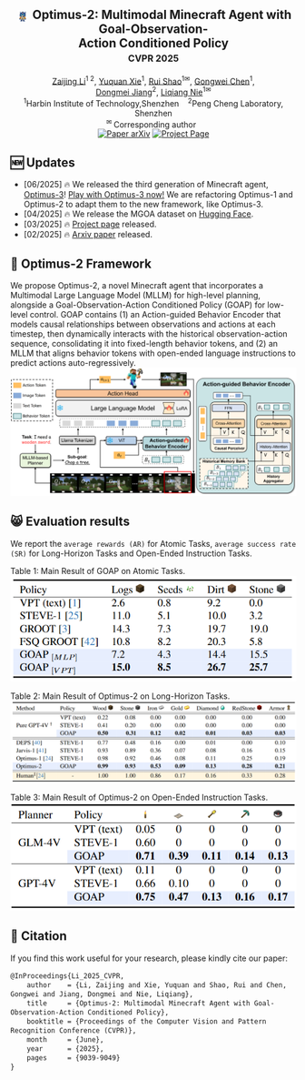 <div align="center">
<h2 align="center">
   <img src="./assets/optimus2.png" style="vertical-align: middle; height: 1em; padding: 0 0.2em;"> <b>Optimus-2: Multimodal Minecraft Agent with Goal-Observation-
     <br />  Action Conditioned Policy
   <br /> <font size=3>CVPR 2025 </font></b> 
</h2>
<div>
<a target="_blank" href="https://scholar.google.com/citations?user=TDBF2UoAAAAJ&hl=en&oi=ao">Zaijing&#160;Li</a><sup>1 2</sup>,
<a target="_blank" href="https://scholar.google.com/citations?user=KO77A2oAAAAJ&hl=en">Yuquan&#160;Xie</a><sup>1</sup>,
<a target="_blank" href="https://scholar.google.com/citations?user=9Vc--XsAAAAJ&hl=en&oi=ao">Rui&#160;Shao</a><sup>1&#9993</sup>,
<a target="_blank" href="https://scholar.google.com/citations?user=Mpg0w3cAAAAJ&hl=en&oi=ao">Gongwei&#160;Chen</a><sup>1</sup>,
<br>
<a target="_blank" href="https://scholar.google.com/citations?hl=en&user=Awsue7sAAAAJ">Dongmei&#160;Jiang</a><sup>2</sup>,
 <a target="_blank" href="https://scholar.google.com/citations?hl=en&user=yywVMhUAAAAJ">Liqiang&#160;Nie</a><sup>1&#9993</sup>
</div>
<sup>1</sup>Harbin Institute of Technology,Shenzhen&#160&#160&#160</span>
<sup>2</sup>Peng Cheng Laboratory, Shenzhen</span>
<br />
<sup>&#9993&#160;</sup>Corresponding author&#160;&#160;</span>
<br/>
<div align="center">
    <a href="https://arxiv.org/abs/2502.19902" target="_blank">
    <img src="https://img.shields.io/badge/Paper-arXiv-deepgreen" alt="Paper arXiv"></a>
    <a href="https://cybertronagent.github.io/Optimus-2.github.io/" target="_blank">
    <img src="https://img.shields.io/badge/Project-Optimus--2-9cf" alt="Project Page"></a>
</div>
</div>



## :new: Updates
- [06/2025] :fire: We released the third generation of Minecraft agent, [Optimus-3](https://arxiv.org/pdf/2506.10357)! [Play with Optimus-3 now!](https://github.com/JiuTian-VL/Optimus-3) We are refactoring Optimus-1 and Optimus-2 to adapt them to the new framework, like Optimus-3.
- [04/2025] :fire: We release the MGOA dataset on [Hugging Face](https://huggingface.co/datasets/MinecraftOptimus/MGOA).
- [03/2025] :fire: [Project page](https://cybertronagent.github.io/Optimus-2.github.io/) released.
- [02/2025] :fire: [Arxiv paper](https://arxiv.org/abs/2502.19902) released.



## :balloon: Optimus-2 Framework
We propose Optimus-2, a novel Minecraft agent that incorporates a Multimodal Large Language Model (MLLM) for high-level planning, alongside a Goal-Observation-Action Conditioned Policy (GOAP) for low-level control. GOAP contains (1) an Action-guided Behavior Encoder that models causal relationships between observations and actions at each timestep, then dynamically interacts with the historical observation-action sequence, consolidating it into fixed-length behavior tokens, and (2) an MLLM that aligns behavior tokens with open-ended language instructions to predict actions auto-regressively.
<img src="./assets/fig2.png" >

## :smile_cat: Evaluation results
We report the `average rewards (AR)` for Atomic Tasks, `average success rate (SR)` for Long-Horizon Tasks and Open-Ended Instruction Tasks.

Table 1: Main Result of GOAP on Atomic Tasks.
<img src="./assets/table1.png" >

Table 2: Main Result of Optimus-2 on Long-Horizon Tasks.
<img src="./assets/table2.png" >

Table 3: Main Result of Optimus-2 on Open-Ended Instruction Tasks.
<img src="./assets/table3.png" >

## :hugs: Citation

If you find this work useful for your research, please kindly cite our paper:

```
@InProceedings{Li_2025_CVPR,
    author    = {Li, Zaijing and Xie, Yuquan and Shao, Rui and Chen, Gongwei and Jiang, Dongmei and Nie, Liqiang},
    title     = {Optimus-2: Multimodal Minecraft Agent with Goal-Observation-Action Conditioned Policy},
    booktitle = {Proceedings of the Computer Vision and Pattern Recognition Conference (CVPR)},
    month     = {June},
    year      = {2025},
    pages     = {9039-9049}
}
```



